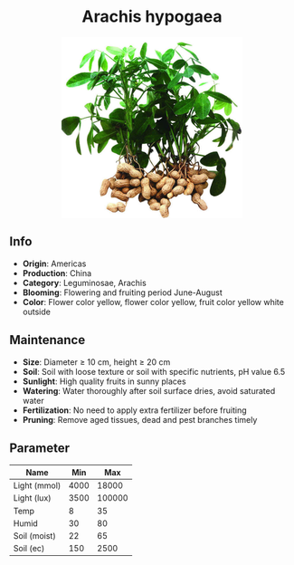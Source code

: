 <h1 align='center'>Arachis hypogaea</h1>
<p align="center">
    <img 
        align='center'
        width='320'
        src="../images/arachis hypogaea.png" 
        alt='Arachis hypogaea' />
</p>

## Info

 - **Origin**: Americas
 - **Production**: China
 - **Category**: Leguminosae, Arachis
 - **Blooming**: Flowering and fruiting period June-August
 - **Color**: Flower color yellow, flower color yellow, fruit color yellow white outside

## Maintenance

 - **Size**: Diameter ≥ 10 cm, height ≥ 20 cm
 - **Soil**: Soil with loose texture or soil with specific nutrients, pH value 6.5
 - **Sunlight**: High quality fruits in sunny places
 - **Watering**: Water thoroughly after soil surface dries, avoid saturated water
 - **Fertilization**: No need to apply extra fertilizer before fruiting
 - **Pruning**: Remove aged tissues, dead and pest branches timely

## Parameter

| Name         | Min  | Max   |
|--------------|------|-------|
| Light (mmol) | 4000 | 18000  |
| Light (lux)  | 3500 | 100000 |
| Temp         | 8    | 35    |
| Humid        | 30   | 80    |
| Soil (moist) | 22   | 65    |
| Soil (ec)    | 150  | 2500  |